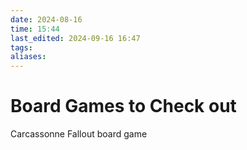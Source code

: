 ```yaml
---
date: 2024-08-16
time: 15:44
last_edited: 2024-09-16 16:47
tags: 
aliases: 
---
```

# Board Games to Check out
Carcassonne
Fallout board game

